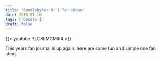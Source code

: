 ```yaml
---
title: 'Doodlebytes 9: 1 fan ideas'
date: 2016-01-16
tags: ['Doodle']
draft: false
---
```

{{< youtube PzC8hMCMIh4 >}}
<p>This years fan journal is up again. here are some fun and simple one fan ideas</p>
